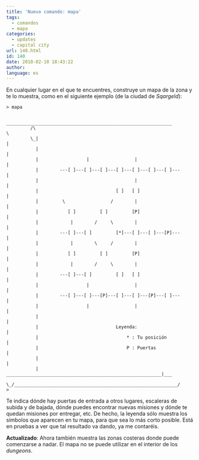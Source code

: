 ```yaml
---
title: 'Nuevo comando: mapa'
tags:
  - comandos
  - mapa
categories:
  - updates
  - capital city
url: 140.html
id: 140
date: 2010-02-10 18:43:22
author:
language: es
---
```


En cualquier lugar en el que te encuentres, construye un mapa de la zona y te lo muestra, como en el siguiente ejemplo (de la ciudad de _Sqargeld_):

```
> mapa

          ______________________________________________________________
         /\                                                             \
         \_|                                                             |
           |                                                             |
           |                  |                 |                        |
           |        ---[ ]---[ ]---[ ]---[ ]---[ ]---[ ]---[ ]---        |
           |                                    |                        |
           |                             [ ]   [ ]                       |
           |         \                 /        |                        |
           |           [ ]         [ ]         [P]                       |
           |            |        /     \        |                        |
           |        ---[ ]---[ ]         [*]---[ ]---[ ]---[P]---        |
           |            |        \     /        |                        |
           |           [ ]         [ ]         [P]                       |
           |            |        /     \        |                        |
           |        ---[ ]---[ ]         [ ]   [ ]                       |
           |                  |                 |                        |
           |        ---[ ]---[ ]---[P]---[ ]---[ ]---[P]---[ ]---        |
           |                  |                 |                        |
           |                                                             |
           |                             Leyenda:                        |
           |                                 * : Tu posición             |
           |                                 P : Puertas                 |
           |                                                             |
           |   __________________________________________________________|___
            \_/_____________________________________________________________/
> 
```

Te indica dónde hay puertas de entrada a otros lugares, escaleras de subida y de bajada, dónde puedes encontrar nuevas misiones y dónde te quedan misiones por entregar, etc. De hecho, la leyenda sólo muestra los símbolos que aparecen en tu mapa, para que sea lo más corto posible. Está en pruebas a ver que tal resultado va dando, ya me contaréis.

**Actualizado**: Ahora también muestra las zonas costeras donde puede comenzarse a nadar. El mapa no se puede utilizar en el interior de los _dungeons_.
